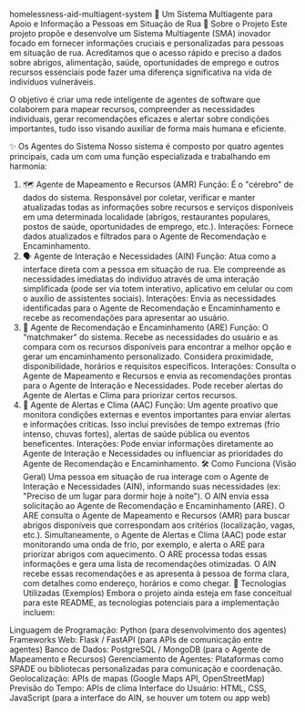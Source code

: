 homelessness-aid-multiagent-system
🤝 Um Sistema Multiagente para Apoio e Informação a Pessoas em Situação de Rua
🌟 Sobre o Projeto
Este projeto propõe e desenvolve um Sistema Multiagente (SMA) inovador focado em fornecer informações cruciais e personalizadas para pessoas em situação de rua. Acreditamos que o acesso rápido e preciso a dados sobre abrigos, alimentação, saúde, oportunidades de emprego e outros recursos essenciais pode fazer uma diferença significativa na vida de indivíduos vulneráveis.

O objetivo é criar uma rede inteligente de agentes de software que colaborem para mapear recursos, compreender as necessidades individuais, gerar recomendações eficazes e alertar sobre condições importantes, tudo isso visando auxiliar de forma mais humana e eficiente.

✨ Os Agentes do Sistema
Nosso sistema é composto por quatro agentes principais, cada um com uma função especializada e trabalhando em harmonia:

1. 🗺️ Agente de Mapeamento e Recursos (AMR)
Função: É o "cérebro" de dados do sistema. Responsável por coletar, verificar e manter atualizadas todas as informações sobre recursos e serviços disponíveis em uma determinada localidade (abrigos, restaurantes populares, postos de saúde, oportunidades de emprego, etc.).
Interações: Fornece dados atualizados e filtrados para o Agente de Recomendação e Encaminhamento.
2. 🗣️ Agente de Interação e Necessidades (AIN)
Função: Atua como a interface direta com a pessoa em situação de rua. Ele compreende as necessidades imediatas do indivíduo através de uma interação simplificada (pode ser via totem interativo, aplicativo em celular ou com o auxílio de assistentes sociais).
Interações: Envia as necessidades identificadas para o Agente de Recomendação e Encaminhamento e recebe as recomendações para apresentar ao usuário.
3. 🎯 Agente de Recomendação e Encaminhamento (ARE)
Função: O "matchmaker" do sistema. Recebe as necessidades do usuário e as compara com os recursos disponíveis para encontrar a melhor opção e gerar um encaminhamento personalizado. Considera proximidade, disponibilidade, horários e requisitos específicos.
Interações: Consulta o Agente de Mapeamento e Recursos e envia as recomendações prontas para o Agente de Interação e Necessidades. Pode receber alertas do Agente de Alertas e Clima para priorizar certos recursos.
4. 🚨 Agente de Alertas e Clima (AAC)
Função: Um agente proativo que monitora condições externas e eventos importantes para enviar alertas e informações críticas. Isso inclui previsões de tempo extremas (frio intenso, chuvas fortes), alertas de saúde pública ou eventos beneficentes.
Interações: Pode enviar informações diretamente ao Agente de Interação e Necessidades ou influenciar as prioridades do Agente de Recomendação e Encaminhamento.
🛠️ Como Funciona (Visão Geral)
Uma pessoa em situação de rua interage com o Agente de Interação e Necessidades (AIN), informando suas necessidades (ex: "Preciso de um lugar para dormir hoje à noite").
O AIN envia essa solicitação ao Agente de Recomendação e Encaminhamento (ARE).
O ARE consulta o Agente de Mapeamento e Recursos (AMR) para buscar abrigos disponíveis que correspondam aos critérios (localização, vagas, etc.).
Simultaneamente, o Agente de Alertas e Clima (AAC) pode estar monitorando uma onda de frio, por exemplo, e alerta o ARE para priorizar abrigos com aquecimento.
O ARE processa todas essas informações e gera uma lista de recomendações otimizadas.
O AIN recebe essas recomendações e as apresenta à pessoa de forma clara, com detalhes como endereço, horários e como chegar.
🚀 Tecnologias Utilizadas (Exemplos)
Embora o projeto ainda esteja em fase conceitual para este README, as tecnologias potenciais para a implementação incluem:

Linguagem de Programação: Python (para desenvolvimento dos agentes)
Frameworks Web: Flask / FastAPI (para APIs de comunicação entre agentes)
Banco de Dados: PostgreSQL / MongoDB (para o Agente de Mapeamento e Recursos)
Gerenciamento de Agentes: Plataformas como SPADE ou bibliotecas personalizadas para comunicação e coordenação.
Geolocalização: APIs de mapas (Google Maps API, OpenStreetMap)
Previsão do Tempo: APIs de clima
Interface do Usuário: HTML, CSS, JavaScript (para a interface do AIN, se houver um totem ou app web)
